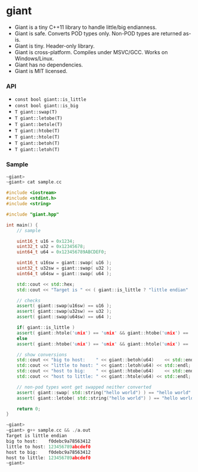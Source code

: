 giant
=====

- Giant is a tiny C++11 library to handle little/big endianness.
- Giant is safe. Converts POD types only. Non-POD types are returned as-is.
- Giant is tiny. Header-only library.
- Giant is cross-platform. Compiles under MSVC/GCC. Works on Windows/Linux.
- Giant has no dependencies.
- Giant is MIT licensed.

### API
- `const bool giant::is_little`
- `const bool giant::is_big`
- `T giant::swap(T)`
- `T giant::letobe(T)`
- `T giant::betole(T)`
- `T giant::htobe(T)`
- `T giant::htole(T)`
- `T giant::betoh(T)`
- `T giant::letoh(T)`

### Sample
```c++
~giant>
~giant> cat sample.cc

#include <iostream>
#include <stdint.h>
#include <string>

#include "giant.hpp"

int main() {
    // sample

    uint16_t u16 = 0x1234;
    uint32_t u32 = 0x12345678;
    uint64_t u64 = 0x123456789ABCDEF0;

    uint16_t u16sw = giant::swap( u16 );
    uint32_t u32sw = giant::swap( u32 );
    uint64_t u64sw = giant::swap( u64 );

    std::cout << std::hex;
    std::cout << "Target is " << ( giant::is_little ? "little endian" : "big endian") << std::endl;

    // checks
    assert( giant::swap(u16sw) == u16 );
    assert( giant::swap(u32sw) == u32 );
    assert( giant::swap(u64sw) == u64 );

    if( giant::is_little )
    assert( giant::htole('unix') == 'unix' && giant::htobe('unix') == 'xinu' );
    else
    assert( giant::htobe('unix') == 'unix' && giant::htole('unix') == 'xinu' );

    // show conversions
    std::cout << "big to host:    " << giant::betoh(u64)    << std::endl;
    std::cout << "little to host: " << giant::letoh(u64) << std::endl;
    std::cout << "host to big:    " << giant::htobe(u64)    << std::endl;
    std::cout << "host to little: " << giant::htole(u64) << std::endl;

    // non-pod types wont get swapped neither converted
    assert( giant::swap( std::string("hello world") ) == "hello world" );
    assert( giant::letobe( std::string("hello world") ) == "hello world" );

    return 0;
}

~giant>
~giant> g++ sample.cc && ./a.out
Target is little endian
big to host:    f0debc9a78563412
little to host: 123456789abcdef0
host to big:    f0debc9a78563412
host to little: 123456789abcdef0
~giant>
```

